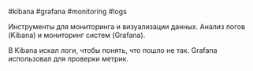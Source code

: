 #kibana #grafana #monitoring #logs

Инструменты для мониторинга и визуализации данных. Анализ логов (Kibana) и мониторинг систем (Grafana).  

В Kibana искал логи, чтобы понять, что пошло не так. Grafana использовал для проверки метрик.
